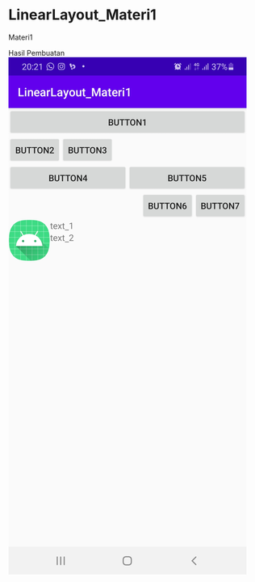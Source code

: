 # LinearLayout_Materi1
Materi1

Hasil Pembuatan
![AltText](https://github.com/lethanaxeger/LinearLayout_Materi1/blob/master/Screenshot_20210209-202156_LinearLayout_Materi1.jpg)

